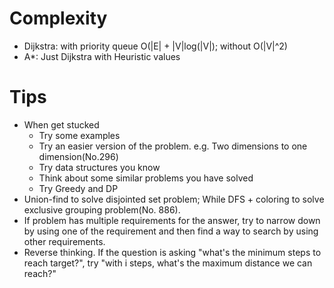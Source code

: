 
# Complexity
- Dijkstra: with priority queue O(|E| + |V|log(|V|); without O(|V|^2)
-	A*: Just Dijkstra with Heuristic values

# Tips
-	When get stucked
    - Try some examples
    - Try an easier version of the problem. e.g. Two dimensions to one dimension(No.296)
    - Try data structures you know
    - Think about some similar problems you have solved
    - Try Greedy and DP
-	Union-find to solve disjointed set problem; While DFS + coloring to solve exclusive grouping problem(No. 886).
-   If problem has multiple requirements for the answer, try to narrow down by using one of the requirement and then find a way to search by using other requirements.
-   Reverse thinking. If the question is asking "what's the minimum steps to reach target?", try "with i steps, what's the maximum distance we can reach?"
